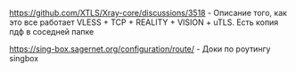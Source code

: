 ﻿https://github.com/XTLS/Xray-core/discussions/3518 - Описание того, как это все работает
VLESS + TCP + REALITY + VISION + uTLS. Есть копия пдф в соседней папке

https://sing-box.sagernet.org/configuration/route/ - Доки по роутингу singbox